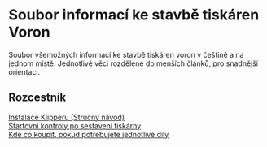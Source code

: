 # Soubor informací ke stavbě tiskáren Voron
Soubor všemožných informací ke stavbě tiskáren voron v češtině a na jednom místě. Jednotlivé věci rozdělené do menších článků, pro snadnější orientaci.

## Rozcestník
[Instalace Klipperu (Stručný návod)](instalace-klipperu.md)   
[Startovní kontroly po sestavení tiskárny](startovni-kontroly.md)   
[Kde co koupit, pokud potřebujete jednotlivé díly](sourcing-guide.md)     




